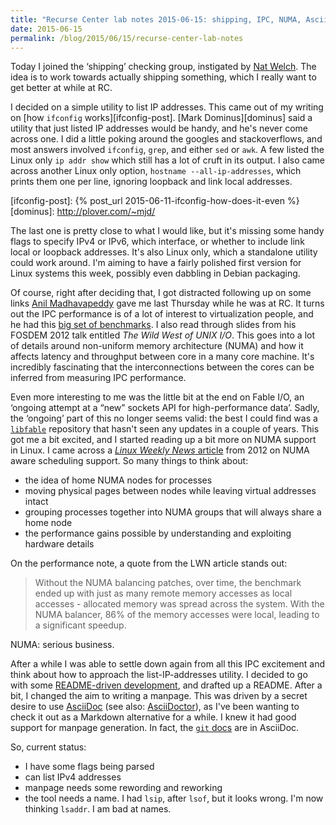 ```yaml
---
title: "Recurse Center lab notes 2015-06-15: shipping, IPC, NUMA, AsciiDoc"
date: 2015-06-15
permalink: /blog/2015/06/15/recurse-center-lab-notes
---
```


Today I joined the ‘shipping’ checking group, instigated by [Nat Welch][nat].
The idea is to work towards actually shipping something, which I really want to
get better at while at RC.

[nat]: http://natwelch.com/

I decided on a simple utility to list IP addresses. This came out of my writing
on [how `ifconfig` works][ifconfig-post]. [Mark Dominus][dominus] said a
utility that just listed IP addresses would be handy, and he's never come
across one. I did a little poking around the googles and stackoverflows, and
most answers involved `ifconfig`, `grep`, and either `sed` or `awk`. A few
listed the Linux only `ip addr show` which still has a lot of cruft in its
output. I also came across another Linux only option, `hostname
--all-ip-addresses`, which prints them one per line, ignoring loopback and link
local addresses.

[ifconfig-post]: {% post_url 2015-06-11-ifconfig-how-does-it-even %}
[dominus]: http://plover.com/~mjd/

The last one is pretty close to what I would like, but it's missing some handy
flags to specify IPv4 or IPv6, which interface, or whether to include link
local or loopback addresses. It's also Linux only, which a standalone utility
could work around. I'm aiming to have a fairly polished first version for Linux
systems this week, possibly even dabbling in Debian packaging.

Of course, right after deciding that, I got distracted following up on some
links [Anil Madhavapeddy][anil] gave me last Thursday while he was at RC. It
turns out the IPC performance is of a lot of interest to virtualization people,
and he had this [big set of benchmarks][ipcbench]. I also read through slides
from his FOSDEM 2012 talk entitled _The Wild West of UNIX I/O_. This goes into
a lot of details around non-uniform memory architecture (NUMA) and how it
affects latency and throughput between core in a many core machine. It's
incredibly fascinating that the interconnections between the cores can be
inferred from measuring IPC performance.

[anil]: http://anil.recoil.org/
[ipcbench]: https://github.com/avsm/ipc-bench

Even more interesting to me was the little bit at the end on Fable I/O, an
‘ongoing attempt at a “new” sockets API for high-performance data’. Sadly, the
‘ongoing’ part of this no longer seems valid: the best I could find was a
[`libfable`][libfable] repository that hasn't seen any updates in a couple of
years. This got me a bit excited, and I started reading up a bit more on NUMA
support in Linux. I came across a [_Linux Weekly News_ article][lwn-numa-sched]
from 2012 on NUMA aware scheduling support. So many things to think about:

- the idea of home NUMA nodes for processes
- moving physical pages between nodes while leaving virtual addresses intact
- grouping processes together into NUMA groups that will always share a home
  node
- the performance gains possible by understanding and exploiting hardware
  details

[libfable]: https://github.com/ms705/libfable
[lwn-numa-sched]: http://lwn.net/Articles/486858/

On the performance note, a quote from the LWN article stands out:

> Without the NUMA balancing patches, over time, the benchmark ended up with
> just as many remote memory accesses as local accesses - allocated memory was
> spread across the system. With the NUMA balancer, 86% of the memory accesses
> were local, leading to a significant speedup.

NUMA: serious business.

After a while I was able to settle down again from all this IPC excitement and
think about how to approach the list-IP-addresses utility. I decided to go with
some [README-driven development][readme], and drafted up a README. After a bit,
I changed the aim to writing a manpage. This was driven by a secret desire to
use [AsciiDoc] (see also: [AsciiDoctor]), as I've been wanting to check it out as a Markdown alternative
for a while. I knew it had good support for manpage generation. In fact, the
[`git` docs][git-docs] are in AsciiDoc.

[asciidoc]: http://asciidoc.org/
[asciidoctor]: http://asciidoctor.org/
[readme]: http://tom.preston-werner.com/2010/08/23/readme-driven-development.html
[git-docs]: https://github.com/git/git/blob/master/Documentation/

So, current status:

- I have some flags being parsed
- can list IPv4 addresses
- manpage needs some rewording and reworking
- the tool needs a name. I had `lsip`, after `lsof`, but it looks wrong. I'm
  now thinking `lsaddr`. I am bad at names.
